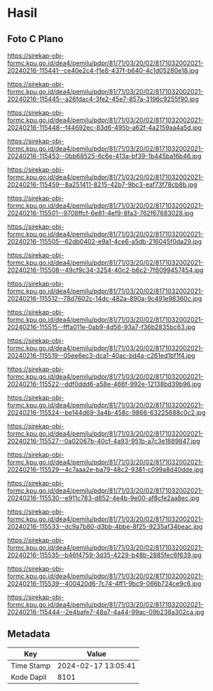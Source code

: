 # Hasil

## Foto C Plano

https://sirekap-obj-formc.kpu.go.id/dea4/pemilu/pdpr/81/71/03/20/02/8171032002021-20240216-115441--ce40e2c4-f1e8-437f-b640-4c1d05280e18.jpg

https://sirekap-obj-formc.kpu.go.id/dea4/pemilu/pdpr/81/71/03/20/02/8171032002021-20240216-115445--a26fdac4-3fe2-45e7-857a-3196c9255f90.jpg

https://sirekap-obj-formc.kpu.go.id/dea4/pemilu/pdpr/81/71/03/20/02/8171032002021-20240216-115448--f44692ec-83d6-495b-a62f-4a2159aa4a5d.jpg

https://sirekap-obj-formc.kpu.go.id/dea4/pemilu/pdpr/81/71/03/20/02/8171032002021-20240216-115453--0bb68525-6c6e-413a-bf39-1b445ba16b46.jpg

https://sirekap-obj-formc.kpu.go.id/dea4/pemilu/pdpr/81/71/03/20/02/8171032002021-20240216-115459--8a251411-8215-42b7-9bc3-eaf73f78cb8b.jpg

https://sirekap-obj-formc.kpu.go.id/dea4/pemilu/pdpr/81/71/03/20/02/8171032002021-20240216-115501--9708ffcf-6e81-4ef9-8fa3-762f67683028.jpg

https://sirekap-obj-formc.kpu.go.id/dea4/pemilu/pdpr/81/71/03/20/02/8171032002021-20240216-115505--62db0402-e9a1-4ce6-a5db-216045f0da29.jpg

https://sirekap-obj-formc.kpu.go.id/dea4/pemilu/pdpr/81/71/03/20/02/8171032002021-20240216-115508--49cf9c34-3254-40c2-b6c2-7f6099457454.jpg

https://sirekap-obj-formc.kpu.go.id/dea4/pemilu/pdpr/81/71/03/20/02/8171032002021-20240216-115512--78d7602c-14dc-482a-890a-9c491e98360c.jpg

https://sirekap-obj-formc.kpu.go.id/dea4/pemilu/pdpr/81/71/03/20/02/8171032002021-20240216-115515--fffa011e-0ab9-4d56-93a7-f36b2835bc63.jpg

https://sirekap-obj-formc.kpu.go.id/dea4/pemilu/pdpr/81/71/03/20/02/8171032002021-20240216-115519--05ee6ec3-dca1-40ac-bd4a-c261ed1bf1f4.jpg

https://sirekap-obj-formc.kpu.go.id/dea4/pemilu/pdpr/81/71/03/20/02/8171032002021-20240216-115522--ddf0ddd6-a58e-466f-992e-12138bd39b96.jpg

https://sirekap-obj-formc.kpu.go.id/dea4/pemilu/pdpr/81/71/03/20/02/8171032002021-20240216-115524--be144d69-3a4b-458c-9866-63225688c0c2.jpg

https://sirekap-obj-formc.kpu.go.id/dea4/pemilu/pdpr/81/71/03/20/02/8171032002021-20240216-115527--0a02067b-40cf-4a93-951b-a7c3e1889847.jpg

https://sirekap-obj-formc.kpu.go.id/dea4/pemilu/pdpr/81/71/03/20/02/8171032002021-20240216-115529--4c7aaa2e-ba79-48c2-9381-c099a8d40dde.jpg

https://sirekap-obj-formc.kpu.go.id/dea4/pemilu/pdpr/81/71/03/20/02/8171032002021-20240216-115530--e911c783-d852-4e4b-9e00-af8cfe2aa8ec.jpg

https://sirekap-obj-formc.kpu.go.id/dea4/pemilu/pdpr/81/71/03/20/02/8171032002021-20240216-115533--dc9a7b80-d3bb-4bbe-8f25-9235af34beac.jpg

https://sirekap-obj-formc.kpu.go.id/dea4/pemilu/pdpr/81/71/03/20/02/8171032002021-20240216-115535--b46f4759-3d35-4229-b48b-2885fec6f639.jpg

https://sirekap-obj-formc.kpu.go.id/dea4/pemilu/pdpr/81/71/03/20/02/8171032002021-20240216-115539--400420d6-7c74-4ff1-9bc9-066b724ce9c6.jpg

https://sirekap-obj-formc.kpu.go.id/dea4/pemilu/pdpr/81/71/03/20/02/8171032002021-20240216-115444--2e4bafe7-48a7-4a44-99ac-09b238a302ca.jpg


## Metadata

| Key        | Value               |
| ---------- | ------------------- |
| Time Stamp | 2024-02-17 13:05:41 |
| Kode Dapil | 8101                |



